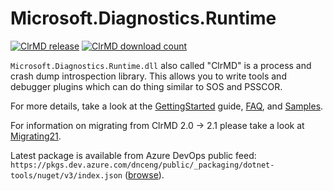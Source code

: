 # Microsoft.Diagnostics.Runtime

[![ClrMD release](https://img.shields.io/nuget/v/Microsoft.Diagnostics.Runtime)](https://www.nuget.org/packages/Microsoft.Diagnostics.Runtime/)
[![ClrMD download count](https://img.shields.io/nuget/dt/Microsoft.Diagnostics.Runtime)](https://www.nuget.org/packages/Microsoft.Diagnostics.Runtime/)

`Microsoft.Diagnostics.Runtime.dll` also called "ClrMD" is a process and crash
dump introspection library. This allows you to write tools and debugger plugins
which can do thing similar to SOS and PSSCOR.

For more details, take a look at the [GettingStarted] guide, [FAQ], and [Samples].

For information on migrating from ClrMD 2.0 -> 2.1 please take a look at [Migrating21].

[Migrating21]: ./doc/Migrating21.md
[GettingStarted]: ./doc/GettingStarted.md
[FAQ]: ./doc/FAQ.md
[Samples]: ./src/Samples

Latest package is available from Azure DevOps public feed: `https://pkgs.dev.azure.com/dnceng/public/_packaging/dotnet-tools/nuget/v3/index.json` ([browse](https://dev.azure.com/dnceng/public/_packaging?_a=feed&feed=dotnet-tools)).
